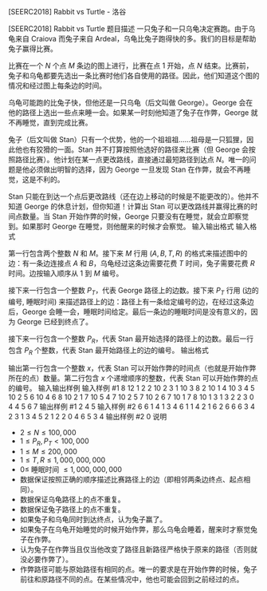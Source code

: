 



[SEERC2018] Rabbit vs Turtle - 洛谷














[SEERC2018] Rabbit vs Turtle
题目描述
一只兔子和一只乌龟决定赛跑。由于乌龟来自 Craiova 而兔子来自 Ardeal，乌龟比兔子跑得快的多。我们的目标是帮助兔子赢得比赛。

比赛在一个 $N$ 个点 $M$ 条边的图上进行，比赛在点 $1$ 开始，点 $N$ 结束。比赛前，兔子和乌龟都要先选出一条比赛时他们各自使用的路径。因此，他们知道这个图的情况和经过图上每条边的时间。

乌龟可能跑的比兔子快，但他还是一只乌龟（后文叫做 George）。George 会在他的路径上选出一些点来睡一会。如果某一时刻他知道了兔子在作弊，George 就不再睡觉，直到完成比赛。

兔子（后文叫做 Stan）只有一个优势，他的一个祖祖祖……祖母是一只狐狸，因此他也有狡猾的一面。Stan 并不打算按照他选好的路径来比赛（但 George 会按照路径比赛）。他计划在某一点更改路线，直接通过最短路径到达点 $N$。唯一的问题是他必须做出明智的选择，因为 George 一旦发现 Stan 在作弊，就会不再睡觉，这是不利的。

Stan 只能在到达一个点后更改路线（还在边上移动的时候是不能更改的）。他并不知道 George 的休息计划，但你知道！计算出 Stan 可以更改路线并赢得比赛的时间点数量。当 Stan 开始作弊的时候，George 只要没有在睡觉，就会立即察觉到。如果那时 George 在睡觉，则他醒来的时候才会察觉。
输入输出格式
输入格式

第一行包含两个整数 $N$ 和 $M$。接下来 $M$ 行用 $(A,B,T,R)$ 的格式来描述图中的边：有一条边连接点 $A$ 和 $B$，乌龟经过这条边需要花费 $T$ 时间，兔子需要花费 $R$ 时间。边按输入顺序从 $1$ 到 $M$ 编号。

接下来一行包含一个整数 $P_T$，代表 George 路径上的边数。接下来 $P_T$ 行用 (边的编号, 睡眠时间) 来描述路径上的边：路径上有一条给定编号的边，在经过这条边后，George 会睡一会，睡眠时间给定。最后一条边的睡眠时间是没有意义的，因为 George 已经到终点了。

接下来一行包含一个整数 $P_R$，代表 Stan 最开始选择的路径上的边数。最后一行包含 $P_R$ 个整数，代表 Stan 最开始路径上的边的编号。
输出格式

输出第一行包含一个整数 $x$，代表 Stan 可以开始作弊的时间点（也就是开始作弊所在的点）数量。第二行包含 $x$ 个递增顺序的整数，代表 Stan 可以开始作弊的点的编号。
输入输出样例
输入样例 #1
8 12
1 2 2 10
2 3 1 10
3 8 2 10
1 4 10 3
4 5 10 2
5 6 10 4
6 8 10 2
1 7 10 5
4 7 10 2
5 7 10 2
6 7 10 1
7 8 10 1
3
1 3
2 2
3 0
4
4 5 6 7
输出样例 #1
2
4 5
输入样例 #2
6 6
1 4 1 3
4 6 1 1
4 2 1 6
2 6 6 6
3 4 2 3
1 3 4 5
2
1 2
2 0
4
6 5 3 4
输出样例 #2
0
说明
- $2 \leq N \leq 100,000$
- $1 \leq P_R, P_T < 100,000$
- $1 \leq M \leq 200,000$
- $1 \leq T,R \leq 1,000,000,000$
- $0 \leq$ 睡眠时间 $\leq 1,000,000,000$
- 数据保证按照正确的顺序描述比赛路径上的边（即相邻两条边终点、起点相同）。
- 数据保证乌龟路径上的点不重复。
- 数据保证兔子路径上的点不重复。
- 如果兔子和乌龟同时到达终点，认为兔子赢了。
- 如果兔子在乌龟开始睡觉的时候开始作弊，那么乌龟会睡着，醒来时才察觉兔子在作弊。
- 认为兔子在作弊当且仅当他改变了路径且新路径严格快于原来的路径（否则就没必要作弊了）。
- 作弊路径可能与原始路径有相同的点。唯一的要求是在开始作弊的时候，兔子前往和原路径不同的点。在某些情况中，他也可能会回到之前经过的点。






